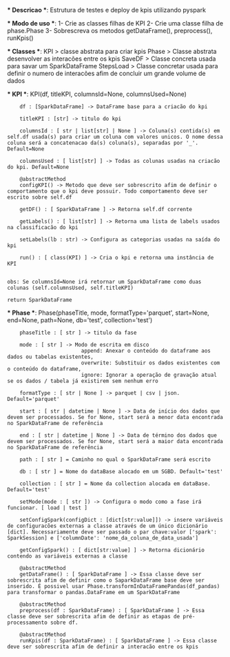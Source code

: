__* Descricao *__:
    Estrutura de testes e deploy de kpis utilizando pyspark

__* Modo de uso *__:
    1- Crie as classes filhas de KPI
    2- Crie uma classe filha de phase.Phase
    3- Sobrescreva os metodos getDataFrame(), preprocess(), runKpis()



__* Classes *__:
    KPI > classe abstrata para criar kpis
    Phase >  Classe abstrata desenvolver as interacões entre os kpis
    SaveDF > Classe concreta usada para savar um SparkDataFrame
    StepsLoad > Classe concretar usada para definir o numero de interacões afim de concluir um grande volume de dados


__* KPI *__:
    KPI(df, titleKPI, columnsId=None, columnsUsed=None)
    
        df : [SparkDataFrame] -> DataFrame base para a criacão do kpi

        titleKPI : [str] -> titulo do kpi

        columnsId : [ str | list[str] | None ] -> Coluna(s) contida(s) em self.df usada(s) para criar um coluna com valores unicos. O nome dessa coluna será a concatenacao da(s) coluna(s), separadas por '_'. Default=None

        columnsUsed : [ list[str] ] -> Todas as colunas usadas na criacão do kpi. Default=None

        @abstractMethod
        configKPI() -> Metodo que deve ser sobrescrito afim de definir o comportamento que o kpi deve possuir. Todo comportamento deve ser escrito sobre self.df
    
        getDF() : [ SparkDataFrame ] -> Retorna self.df corrente

        getLabels() : [ list[str] ] -> Retorna uma lista de labels usados na classificacão do kpi

        setLabels(lb : str) -> Configura as categorias usadas na saída do kpi

        run() : [ class(KPI) ] -> Cria o kpi e retorna uma instância de KPI 


    obs: Se columnsId=None irá retornar um SparkDataFrame como duas colunas (self.columnsUsed, self.titleKPI)

    return SparkDataFrame

__* Phase *__:
    Phase(phaseTitle, mode, formatType='parquet', start=None, end=None, path=None, db='test', collection='test')

        phaseTitle : [ str ] -> titulo da fase

        mode : [ str ] -> Modo de escrita em disco 
                            append: Anexar o conteúdo do dataframe aos dados ou tabelas existentes, 
                            overwrite: Substituir os dados existentes com o conteúdo do dataframe, 
                            ignore: Ignorar a operação de gravação atual se os dados / tabela já existirem sem nenhum erro
        
        formatType : [ str | None ] -> parquet | csv | json. Default='parquet' 

        start : [ str | datetime | None ] -> Data de início dos dados que devem ser processados. Se for None, start será a menor data encontrada no SparkDataFrame de referência

        end : [ str | datetime | None ] -> Data de término dos dados que devem ser processados. Se for None, start será a maior data encontrada no SparkDataFrame de referência

        path : [ str ] = Caminho no qual o SparkDataFrame será escrito

        db : [ str ] = Nome do dataBase alocado em um SGBD. Default='test'

        collection : [ str ] = Nome da collection alocada em dataBase. Default='test'

        setMode(mode : [ str ]) -> Configura o modo como a fase irá funcionar. [ load | test ]

        setConfigSpark(configDict : [dict[str:value]]) -> insere variáveis de configuracões externas a classe através de um único dicionário [dict]. Necessariamente deve ser passado o par chave:valor ['spark': SparkSession] e ['columnDate': 'nome_da_coluna_de_data_usada']

        getConfigSpark() : [ dict[str:value] ] -> Retorna dicionário contendo as variáveis externas a classe

        @abstractMethod
        getDataFrame() : [ SparkDataFrame ] -> Essa classe deve ser sobrescrita afim de definir como o SaparkDataFrame base deve ser inserido. É possivel usar Phase.transformInDataFramePandas(df_pandas) para transformar o pandas.DataFrame em um SparkDataFrame

        @abstractMethod
        preprocess(df : SparkDataFrame) : [ SparkDataFrame ] -> Essa classe deve ser sobrescrita afim de definir as etapas de pré-processamento sobre df.

        @abstractMethod
        runKpis(df : SparkDataFrame) : [ SparkDataFrame ] -> Essa classe deve ser sobrescrita afim de definir a interacão entre os kpis
